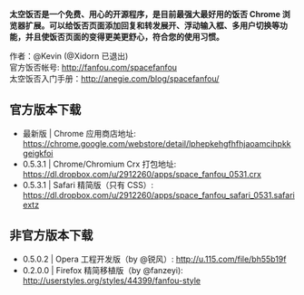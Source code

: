 **太空饭否是一个免费、用心的开源程序，是目前最强大最好用的饭否 Chrome 浏览器扩展。可以给饭否页面添加回复和转发展开、浮动输入框、多用户切换等功能，并且使饭否页面的变得更美更舒心，符合您的使用习惯。**

作者：@Kevin (@Xidorn 已退出)  
官方饭否帐号: http://fanfou.com/spacefanfou  
太空饭否入门手册：http://anegie.com/blog/spacefanfou/

## 官方版本下载
* 最新版 | Chrome 应用商店地址: https://chrome.google.com/webstore/detail/lphepkehgfhfhjaoamcihpkkgeigkfoi
* 0.5.3.1 | Chrome/Chromium Crx 打包地址: https://dl.dropbox.com/u/2912260/apps/space_fanfou_0531.crx
* 0.5.3.1 | Safari 精简版（只有 CSS）: https://dl.dropbox.com/u/2912260/apps/space_fanfou_safari_0531.safariextz

## 非官方版本下载
* 0.5.0.2 | Opera 工程开发版（by @锐风）: http://u.115.com/file/bh55b19f
* 0.2.0.0 | Firefox 精简移植版（by @fanzeyi): http://userstyles.org/styles/44399/fanfou-style
